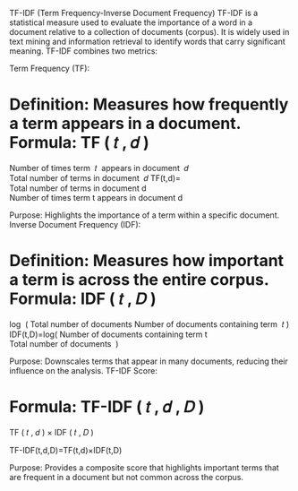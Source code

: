 TF-IDF (Term Frequency-Inverse Document Frequency)
TF-IDF is a statistical measure used to evaluate the importance of a word in a document relative to a collection of documents (corpus). It is widely used in text mining and information retrieval to identify words that carry significant meaning. TF-IDF combines two metrics:

Term Frequency (TF):

Definition: Measures how frequently a term appears in a document.
Formula:
TF
(
𝑡
,
𝑑
)
=
Number of times term 
𝑡
 appears in document 
𝑑
Total number of terms in document 
𝑑
TF(t,d)= 
Total number of terms in document d
Number of times term t appears in document d
​
 
Purpose: Highlights the importance of a term within a specific document.
Inverse Document Frequency (IDF):

Definition: Measures how important a term is across the entire corpus.
Formula:
IDF
(
𝑡
,
𝐷
)
=
log
⁡
(
Total number of documents
Number of documents containing term 
𝑡
)
IDF(t,D)=log( 
Number of documents containing term t
Total number of documents
​
 )
 
Purpose: Downscales terms that appear in many documents, reducing their influence on the analysis.
TF-IDF Score:

Formula:
TF-IDF
(
𝑡
,
𝑑
,
𝐷
)
=
TF
(
𝑡
,
𝑑
)
×
IDF
(
𝑡
,
𝐷
)

TF-IDF(t,d,D)=TF(t,d)×IDF(t,D)

Purpose: Provides a composite score that highlights important terms that are frequent in a document but not common across the corpus.
